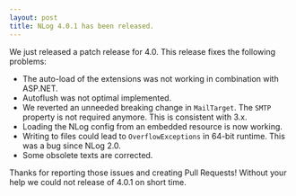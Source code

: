 ```yaml
---
layout: post
title: NLog 4.0.1 has been released. 
---
```


We just released a patch release for 4.0. This release fixes the following problems:

* The auto-load of the extensions was not working in combination with ASP.NET.
* Autoflush was not optimal implemented.
* We reverted an unneeded breaking change in `MailTarget`. The `SMTP` property is not required anymore. This is consistent with 3.x.
* Loading the NLog config from an embedded resource is now working. 
* Writing to files could lead to `OverflowExceptions` in 64-bit runtime. This was a bug since NLog 2.0.
* Some obsolete texts are corrected.

Thanks for reporting those issues and creating Pull Requests! Without your help we could not release of 4.0.1 on short time.
